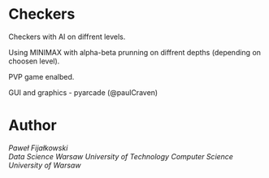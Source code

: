 # Checkers
Checkers with AI on diffrent levels. 


Using MINIMAX with alpha-beta prunning on diffrent depths (depending on choosen level).


PVP game enalbed.


GUI and graphics - pyarcade (@paulCraven)

# Author
_Paweł Fijałkowski_  
_Data Science_  _Warsaw University of Technology_
_Computer Science_ _University of Warsaw_


